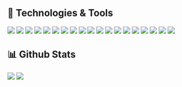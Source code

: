 ## 🔧 Technologies & Tools

![](https://img.shields.io/badge/Code-Typescript-informational?style=for-the-badge&logo=Typescript&color=8b690b&logoColor=3178C6&colorA=black)
![](https://img.shields.io/badge/Code-Python-informational?style=for-the-badge&logo=python&color=8b690b&logoColor=3776AB&colorA=black)
![](https://img.shields.io/badge/Code-Java-informational?style=for-the-badge&logo=java&color=8b690b&logoColor=007396&colorA=black)
![](https://img.shields.io/badge/Code-Clojure-informational?style=for-the-badge&logo=clojure&color=8b690b&logoColor=5881D8&colorA=black)
![](https://img.shields.io/badge/Code-Csharp-informational?style=for-the-badge&logo=c-sharp&color=8b690b&logoColor=239120&colorA=black)
![](https://img.shields.io/badge/Framework-React-informational?style=for-the-badge&logo=react&color=blue&logoColor=61DAFB&colorA=black)
![](https://img.shields.io/badge/Framework-Django-informational?style=for-the-badge&logo=django&color=blue&logoColor=092E20&colorA=black)
![](https://img.shields.io/badge/Framework-Angular-informational?style=for-the-badge&logo=Angular&color=blue&logoColor=DD0031&colorA=black)
![](https://img.shields.io/badge/Framework-Spring-informational?style=for-the-badge&logo=Spring&color=blue&logoColor=6DB33F&colorA=black)
![](https://img.shields.io/badge/Framework-\.NET_Core-informational?style=for-the-badge&logo=.net&color=blue&logoColor=5C2D91&colorA=black)
![](https://img.shields.io/badge/Runtime-NodeJS-informational?style=for-the-badge&logo=node.js&color=blue&logoColor=339933&colorA=black)
![](https://img.shields.io/badge/DB-MySQL-informational?style=for-the-badge&logo=mysql&color=16943e&logoColor=4479A1&colorA=black)
![](https://img.shields.io/badge/DB-Postgre-informational?style=for-the-badge&logo=postgresql&color=16943e&logoColor=336791&colorA=black)
![](https://img.shields.io/badge/DB-MongoDB-informational?style=for-the-badge&logo=mongodb&color=16943e&logoColor=47A248&colorA=black)
![](https://img.shields.io/badge/DB-OracleDB-informational?style=for-the-badge&logo=oracle&color=16943e&logoColor=F80000&colorA=black)
![](https://img.shields.io/badge/Editor-VSCode-informational?style=for-the-badge&logo=visual-studio-code&color=007ACC&logoColor=007ACC&colorA=black)
![](https://img.shields.io/badge/Editor-Vim-informational?style=for-the-badge&logo=vim&color=007ACC&logoColor=019733&colorA=black)
![](https://img.shields.io/badge/Others-Tensorflow-informational?style=for-the-badge&logo=Tensorflow&color=50006b&colorA=black)
![](https://img.shields.io/badge/Others-Git-informational?style=for-the-badge&logo=git&color=50006b&colorA=black)


## 📊 Github Stats
<p float="left">
        <img align="center" src="https://github-readme-stats.vercel.app/api?username=takimiro&theme=gotham&show_icons=true" />
        <img align="center" src="https://github-readme-stats.vercel.app/api/top-langs/?username=takimiro&hide=jupyther&langs_count=6&layout=compact&theme=gotham&show_icons=true" />
     
</p>

<!--
**Takimiro/Takimiro** is a ✨ _special_ ✨ repository because its `README.md` (this file) appears on your GitHub profile.

Here are some ideas to get you started:

- 🔭 I’m currently working on ...
- 🌱 I’m currently learning ...
- 👯 I’m looking to collaborate on ...
- 🤔 I’m looking for help with ...
- 💬 Ask me about ...
- 📫 How to reach me: ...
- 😄 Pronouns: ...
- ⚡ Fun fact: ...
-->
